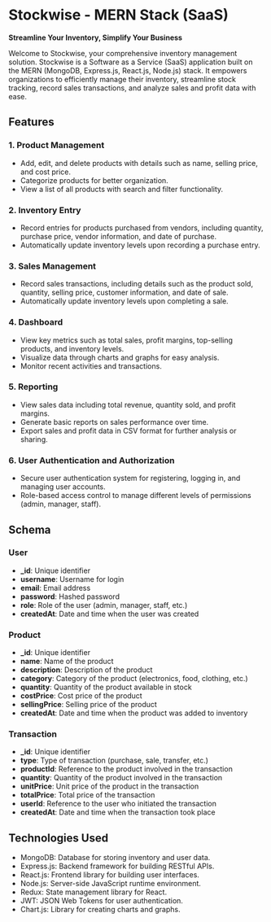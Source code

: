 # Stockwise - MERN Stack (SaaS)

**Streamline Your Inventory, Simplify Your Business**

Welcome to Stockwise, your comprehensive inventory management solution. Stockwise is a Software as a Service (SaaS) application built on the MERN (MongoDB, Express.js, React.js, Node.js) stack. It empowers organizations to efficiently manage their inventory, streamline stock tracking, record sales transactions, and analyze sales and profit data with ease.

## Features

### 1. Product Management
- Add, edit, and delete products with details such as name, selling price, and cost price.
- Categorize products for better organization.
- View a list of all products with search and filter functionality.

### 2. Inventory Entry
- Record entries for products purchased from vendors, including quantity, purchase price, vendor information, and date of purchase.
- Automatically update inventory levels upon recording a purchase entry.

### 3. Sales Management
- Record sales transactions, including details such as the product sold, quantity, selling price, customer information, and date of sale.
- Automatically update inventory levels upon completing a sale.

### 4. Dashboard
- View key metrics such as total sales, profit margins, top-selling products, and inventory levels.
- Visualize data through charts and graphs for easy analysis.
- Monitor recent activities and transactions.

### 5. Reporting
- View sales data including total revenue, quantity sold, and profit margins.
- Generate basic reports on sales performance over time.
- Export sales and profit data in CSV format for further analysis or sharing.

### 6. User Authentication and Authorization
- Secure user authentication system for registering, logging in, and managing user accounts.
- Role-based access control to manage different levels of permissions (admin, manager, staff).

## Schema

### User
- **_id**: Unique identifier
- **username**: Username for login
- **email**: Email address
- **password**: Hashed password
- **role**: Role of the user (admin, manager, staff, etc.)
- **createdAt**: Date and time when the user was created

### Product
- **_id**: Unique identifier
- **name**: Name of the product
- **description**: Description of the product
- **category**: Category of the product (electronics, food, clothing, etc.)
- **quantity**: Quantity of the product available in stock
- **costPrice**: Cost price of the product
- **sellingPrice**: Selling price of the product
- **createdAt**: Date and time when the product was added to inventory

### Transaction
- **_id**: Unique identifier
- **type**: Type of transaction (purchase, sale, transfer, etc.)
- **productId**: Reference to the product involved in the transaction
- **quantity**: Quantity of the product involved in the transaction
- **unitPrice**: Unit price of the product in the transaction
- **totalPrice**: Total price of the transaction
- **userId**: Reference to the user who initiated the transaction
- **createdAt**: Date and time when the transaction took place

## Technologies Used

- MongoDB: Database for storing inventory and user data.
- Express.js: Backend framework for building RESTful APIs.
- React.js: Frontend library for building user interfaces.
- Node.js: Server-side JavaScript runtime environment.
- Redux: State management library for React.
- JWT: JSON Web Tokens for user authentication.
- Chart.js: Library for creating charts and graphs.
